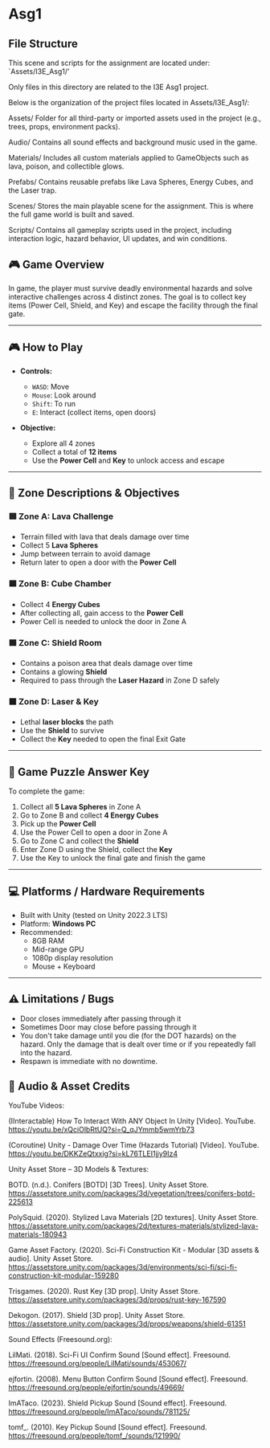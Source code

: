 # Asg1

## File Structure
This scene and scripts for the assignment are located under:
`Assets/I3E_Asg1/’

Only files in this directory are related to the I3E Asg1 project.

Below is the organization of the project files located in Assets/I3E_Asg1/:

Assets/
Folder for all third-party or imported assets used in the project (e.g., trees, props, environment packs).

Audio/
Contains all sound effects and background music used in the game.

Materials/
Includes all custom materials applied to GameObjects such as lava, poison, and collectible glows.

Prefabs/
Contains reusable prefabs like Lava Spheres, Energy Cubes, and the Laser trap.

Scenes/
Stores the main playable scene for the assignment. This is where the full game world is built and saved.

Scripts/
Contains all gameplay scripts used in the project, including interaction logic, hazard behavior, UI updates, and win conditions.

## 🎮 Game Overview

In game, the player must survive deadly environmental hazards and solve interactive challenges across 4 distinct zones. The goal is to collect key items (Power Cell, Shield, and Key) and escape the facility through the final gate.

---

## 🎮 How to Play

- **Controls:**
  - `WASD`: Move
  - `Mouse`: Look around
  - `Shift`: To run
  - `E`: Interact (collect items, open doors)
 
- **Objective:**
  - Explore all 4 zones
  - Collect a total of **12 items**
  - Use the **Power Cell** and **Key** to unlock access and escape

---

## 🧩 Zone Descriptions & Objectives

### 🟥 Zone A: Lava Challenge
- Terrain filled with lava that deals damage over time
- Collect 5 **Lava Spheres**
- Jump between terrain to avoid damage
- Return later to open a door with the **Power Cell**

### 🟦 Zone B: Cube Chamber
- Collect 4 **Energy Cubes**
- After collecting all, gain access to the **Power Cell**
- Power Cell is needed to unlock the door in Zone A

### 🟩 Zone C: Shield Room
- Contains a poison area that deals damage over time
- Contains a glowing **Shield**
- Required to pass through the **Laser Hazard** in Zone D safely

### ⬛ Zone D: Laser & Key
- Lethal **laser blocks** the path
- Use the **Shield** to survive
- Collect the **Key** needed to open the final Exit Gate 

---

## 🎯 Game Puzzle Answer Key

To complete the game:

1. Collect all **5 Lava Spheres** in Zone A
2. Go to Zone B and collect **4 Energy Cubes**
3. Pick up the **Power Cell**
4. Use the Power Cell to open a door in Zone A
5. Go to Zone C and collect the **Shield**
6. Enter Zone D using the Shield, collect the **Key**
7. Use the Key to unlock the final gate and finish the game

---

## 💻 Platforms / Hardware Requirements

- Built with Unity (tested on Unity 2022.3 LTS)
- Platform: **Windows PC**
- Recommended:
  - 8GB RAM
  - Mid-range GPU
  - 1080p display resolution
  - Mouse + Keyboard

---

## ⚠️ Limitations / Bugs

- Door closes immediately after passing through it
- Sometimes Door may close before passing through it
- You don't take damage until you die (for the DOT hazards) on the hazard. Only the damage that is dealt over time or if you repeatedly fall into the hazard.
- Respawn is immediate with no downtime.
 

## 🎵 Audio & Asset Credits

YouTube Videos:

(IInteractable) How To Interact With ANY Object In Unity [Video]. YouTube. https://youtu.be/xQciOlbRtUQ?si=Q_qJYmmb5wmYrb73

(Coroutine) Unity - Damage Over Time (Hazards Tutorial) [Video]. YouTube. https://youtu.be/DKKZeQtxxig?si=kL76TLEI1jjy9Iz4

Unity Asset Store – 3D Models & Textures:

BOTD. (n.d.). Conifers [BOTD] [3D Trees]. Unity Asset Store. https://assetstore.unity.com/packages/3d/vegetation/trees/conifers-botd-225613

PolySquid. (2020). Stylized Lava Materials [2D textures]. Unity Asset Store. https://assetstore.unity.com/packages/2d/textures-materials/stylized-lava-materials-180943

Game Asset Factory. (2020). Sci-Fi Construction Kit - Modular [3D assets & audio]. Unity Asset Store. https://assetstore.unity.com/packages/3d/environments/sci-fi/sci-fi-construction-kit-modular-159280

Trisgames. (2020). Rust Key [3D prop]. Unity Asset Store. https://assetstore.unity.com/packages/3d/props/rust-key-167590

Dekogon. (2017). Shield [3D prop]. Unity Asset Store. https://assetstore.unity.com/packages/3d/props/weapons/shield-61351

Sound Effects (Freesound.org):

LilMati. (2018). Sci-Fi UI Confirm Sound [Sound effect]. Freesound. https://freesound.org/people/LilMati/sounds/453067/

ejfortin. (2008). Menu Button Confirm Sound [Sound effect]. Freesound. https://freesound.org/people/ejfortin/sounds/49669/

ImATaco. (2023). Shield Pickup Sound [Sound effect]. Freesound. https://freesound.org/people/ImATaco/sounds/781125/

tomf_. (2010). Key Pickup Sound [Sound effect]. Freesound. https://freesound.org/people/tomf_/sounds/121990/